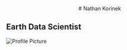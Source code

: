 <p style="text-align: center;">
# Nathan Korinek

## Earth Data Scientist

![Profile Picture](/nkorinek.github.io/assets/profile.png)
</p>

